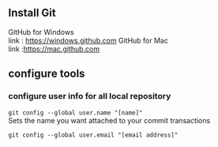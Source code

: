 
## Install Git
GitHub for Windows<br>
link : https://windows.github.com
GitHub for Mac <br>
link :https://mac.github.com

## configure tools
### configure user info for all local repository

`git config --global user.name "[name]"`
<br>Sets the name you want attached to your commit transactions

`git config --global user.email "[email address]"`
